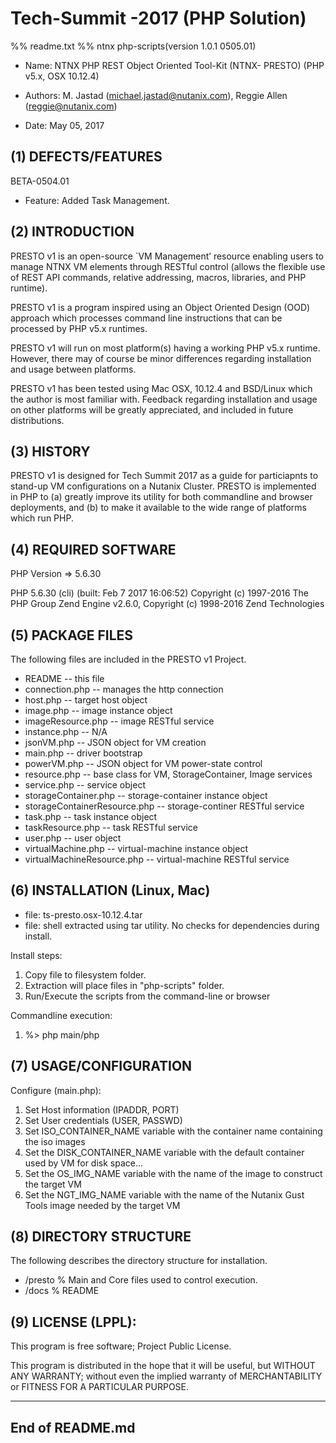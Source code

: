 # Tech-Summit -2017 (PHP Solution)
%% readme.txt
%% ntnx php-scripts(version 1.0.1 0505.01)

- Name:         NTNX PHP REST Object Oriented Tool-Kit (NTNX- PRESTO) (PHP v5.x, OSX 10.12.4)
- Authors:      M. Jastad (michael.jastad@nutanix.com), Reggie Allen (reggie@nutanix.com)
        
- Date:         May 05, 2017

(1) DEFECTS/FEATURES 
--------------------------  

BETA-0504.01  
- Feature: Added Task Management. 

(2) INTRODUCTION
-----------------
PRESTO v1 is an open-source `VM Management’ resource enabling users to manage NTNX VM elements through RESTful control (allows the flexible use of REST API commands, relative addressing, macros, libraries, and PHP runtime).

PRESTO v1 is a program inspired using an Object Oriented Design (OOD) approach which processes command line instructions that can be processed by PHP v5.x runtimes. 

PRESTO v1 will run on most platform(s) having a working PHP v5.x runtime. However, there may of course be minor differences regarding installation and usage between platforms.

PRESTO v1 has been tested using Mac OSX, 10.12.4 and BSD/Linux which the author is most familiar with. Feedback regarding installation and usage on other platforms will be greatly appreciated, and included in future distributions.


(3) HISTORY
-----------
PRESTO v1 is designed for Tech Summit 2017 as a guide for particiapnts to stand-up VM configurations on a Nutanix Cluster. PRESTO is implemented in PHP to (a) greatly improve its utility for both commandline and browser deployments, and (b) to make it available to the wide range of platforms which run PHP.

(4) REQUIRED SOFTWARE
-----------------------
PHP Version => 5.6.30

PHP 5.6.30 (cli) (built: Feb  7 2017 16:06:52) 
Copyright (c) 1997-2016 The PHP Group
Zend Engine v2.6.0, Copyright (c) 1998-2016 Zend Technologies

(5) PACKAGE FILES
-----------------------
The following files are included in the PRESTO v1 Project.
 
- README                                 -- this file
- connection.php                         -- manages the http connection
- host.php                               -- target host object
- image.php                              -- image instance object
- imageResource.php                      -- image RESTful service
- instance.php                           -- N/A
- jsonVM.php                             -- JSON object for VM creation
- main.php                               -- driver bootstrap
- powerVM.php                            -- JSON object for VM power-state control
- resource.php                           -- base class for VM, StorageContainer, Image services
- service.php                            -- service object
- storageContainer.php                   -- storage-container instance object
- storageContainerResource.php           -- storage-continer RESTful service
- task.php                               -- task instance object
- taskResource.php                       -- task RESTful service
- user.php                               -- user object
- virtualMachine.php                     -- virtual-machine instance object
- virtualMachineResource.php             -- virtual-machine RESTful service

(6) INSTALLATION (Linux, Mac)
--------------------------------
- file: ts-presto.osx-10.12.4.tar 
- file: shell extracted using tar utility. No checks for dependencies during install.

Install steps:
1. Copy file to filesystem folder.
2. Extraction will place files in "php-scripts" folder.
3. Run/Execute the scripts from the command-line or browser

Commandline execution:
1. %> php main/php
 
(7) USAGE/CONFIGURATION 
-----------------------------
Configure (main.php):

1. Set Host information (IPADDR, PORT)
2. Set User credentials (USER, PASSWD)
3. Set ISO_CONTAINER_NAME variable with the container name containing the iso images
4. Set the DISK_CONTAINER_NAME variable with the default container used by VM for disk space...
5. Set the OS_IMG_NAME variable with the name of the image to construct the target VM 
6. Set the NGT_IMG_NAME variable with the name of the Nutanix Gust Tools image needed by the target VM 

(8) DIRECTORY STRUCTURE 
--------------------------
The following describes the directory structure for installation.

- /presto	                % Main and Core files used to control execution.
- /docs                         % README

(9) LICENSE (LPPL):
-----------------------
This program is free software; Project Public License.

This program is distributed in the hope that it will be useful, but WITHOUT ANY WARRANTY; without even the implied warranty of MERCHANTABILITY or FITNESS FOR A PARTICULAR PURPOSE.

-----------------
End of README.md
-----------------
